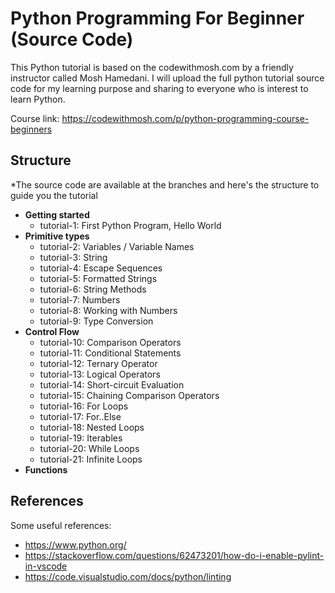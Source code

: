 # Python Programming For Beginner (Source Code)

This Python tutorial is based on the codewithmosh.com by a friendly instructor called Mosh Hamedani. I will upload the full python tutorial source code for my learning purpose 
and sharing to everyone who is interest to learn Python.

Course link: https://codewithmosh.com/p/python-programming-course-beginners

## Structure

*The source code are available at the branches and here's the structure to guide you the tutorial
- <b>Getting started</b>
  - tutorial-1: First Python Program, Hello World
- <b>Primitive types</b>
  - tutorial-2: Variables / Variable Names
  - tutorial-3: String
  - tutorial-4: Escape Sequences
  - tutorial-5: Formatted Strings
  - tutorial-6: String Methods
  - tutorial-7: Numbers
  - tutorial-8: Working with Numbers
  - tutorial-9: Type Conversion
- <b>Control Flow</b>
  - tutorial-10: Comparison Operators
  - tutorial-11: Conditional Statements
  - tutorial-12: Ternary Operator
  - tutorial-13: Logical Operators
  - tutorial-14: Short-circuit Evaluation
  - tutorial-15: Chaining Comparison Operators
  - tutorial-16: For Loops
  - tutorial-17: For..Else
  - tutorial-18: Nested Loops
  - tutorial-19: Iterables
  - tutorial-20: While Loops
  - tutorial-21: Infinite Loops 
- <b>Functions</b>

## References

Some useful references:
- https://www.python.org/
- https://stackoverflow.com/questions/62473201/how-do-i-enable-pylint-in-vscode
- https://code.visualstudio.com/docs/python/linting
